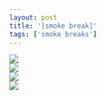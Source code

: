 ```yaml
---
layout: post
title: '[smoke break]'
tags: ['smoke breaks']
---
```


<div class="img-box">
    <img src="/inkwell/assets/img/smoke_breaks/2023-03-14/20230314_1.jpg"> 
</div>
<div class="img-box">
    <img src="/inkwell/assets/img/smoke_breaks/2023-03-14/20230314_2.jpg"> 
</div>
<div class="img-box">
    <img src="/inkwell/assets/img/smoke_breaks/2023-03-14/20230314_3.jpg"> 
</div>
<div class="img-box">
    <img src="/inkwell/assets/img/smoke_breaks/2023-03-14/20230314_4.jpg"> 
</div>
